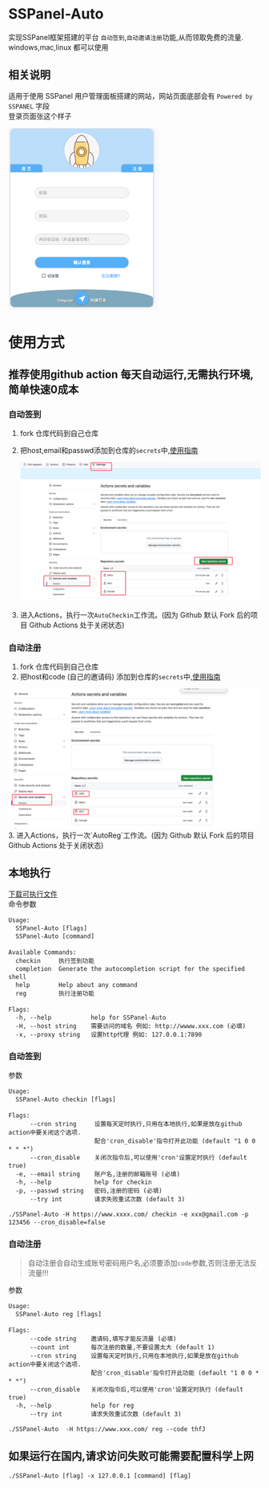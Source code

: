 # SSPanel-Auto
实现SSPanel框架搭建的平台 `自动签到`,`自动邀请注册`功能,从而领取免费的流量. windows,mac,linux 都可以使用

## 相关说明 
适用于使用 SSPanel 用户管理面板搭建的网站，网站页面底部会有 `Powered by SSPANEL` 字段  
登录页面张这个样子

<img src=".github/img2.png" width="300">


# 使用方式

## 推荐使用github action 每天自动运行,无需执行环境,简单快速0成本

### 自动签到
1. fork 仓库代码到自己仓库
2. 把host,email和passwd添加到仓库的`secrets`中,[使用指南](https://docs.github.com/zh/actions/security-guides/using-secrets-in-github-actions#creating-secrets-for-a-repository)  

   <img src=".github/img.png" width="600">  

3. 进入Actions，执行一次`AutoCheckin`工作流。(因为 Github 默认 Fork 后的项目 Github Actions 处于关闭状态)

### 自动注册
1. fork 仓库代码到自己仓库
2. 把host和code (自己的邀请码) 添加到仓库的`secrets`中,[使用指南](https://docs.github.com/zh/actions/security-guides/using-secrets-in-github-actions#creating-secrets-for-a-repository)

<img src=".github/img3.png" width="600">  
3. 进入Actions，执行一次`AutoReg`工作流。(因为 Github 默认 Fork 后的项目 Github Actions 处于关闭状态)

## 本地执行
[下载可执行文件](https://github.com/linabellbiu/SSPanel-Auto/releases)  
命令参数
```
Usage:
  SSPanel-Auto [flags]
  SSPanel-Auto [command]

Available Commands:
  checkin     执行签到功能
  completion  Generate the autocompletion script for the specified shell
  help        Help about any command
  reg         执行注册功能

Flags:
  -h, --help           help for SSPanel-Auto
  -H, --host string    需要访问的域名 例如: http://wwww.xxx.com (必填)
  -x, --proxy string   设置http代理 例如: 127.0.0.1:7890

```
### 自动签到
参数
```
Usage:
  SSPanel-Auto checkin [flags]

Flags:
      --cron string     设置每天定时执行,只用在本地执行,如果是放在github action中要关闭这个选项.
                        配合'cron_disable'指令打开此功能 (default "1 0 0 * * *")
      --cron_disable    关闭次指令后,可以使用'cron'设置定时执行 (default true)
  -e, --email string    账户名,注册的邮箱账号 (必填)
  -h, --help            help for checkin
  -p, --passwd string   密码,注册的密码 (必填)
      --try int         请求失败重试次数 (default 3)
```

```shell
./SSPanel-Auto -H https://www.xxxx.com/ checkin -e xxx@gmail.com -p 123456 --cron_disable=false
```

### 自动注册
> 自动注册会自动生成账号密码用户名,必须要添加`code`参数,否则注册无法反流量!!!  

参数
```
Usage:
  SSPanel-Auto reg [flags]

Flags:
      --code string    邀请码,填写才能反流量 (必填)
      --count int      每次注册的数量,不要设置太大 (default 1)
      --cron string    设置每天定时执行,只用在本地执行,如果是放在github action中要关闭这个选项.
                       配合'cron_disable'指令打开此功能 (default "1 0 0 * * *")
      --cron_disable   关闭次指令后,可以使用'cron'设置定时执行 (default true)
  -h, --help           help for reg
      --try int        请求失败重试次数 (default 3)

```

```shell
./SSPanel-Auto  -H https://www.xxx.com/ reg --code thfJ
```

## 如果运行在国内,请求访问失败可能需要配置科学上网
```shell
./SSPanel-Auto [flag] -x 127.0.0.1 [command] [flag]
```

